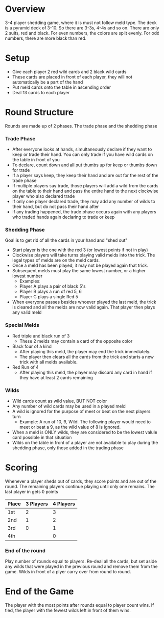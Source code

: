 # Overview
3-4 player shedding game, where it is must not follow meld type. The deck is a pyramid deck of 3-10. So there are 3-3s, 4-4s and so on. There are only 2 suits, red and black. For even numbers, the colors are split evenly. For odd numbers, there are more black than red.

# Setup
- Give each player 2 red wild cards and 2 black wild cards
- These cards are placed in front of each player, they will not automatically be a part of the hand
- Put meld cards onto the table in ascending order
- Deal 13 cards to each player

# Round Structure
Rounds are made up of 2 phases. The trade phase and the shedding phase

### Trade Phase
- After everyone looks at hands, simultaneously declare if they want to keep or trade their hand. You can only trade if you have wild cards on the table in front of you
- To declare, count down and all put thumbs up for keep or thumbs down for trade
- If a player says keep, they keep their hand and are out for the rest of the trade phase
- If multiple players say trade, those players will add a wild from the cards on the table to their hand and pass the entire hand to the next clockwise player who also declared trade
- If only one player declared trade, they may add any number of wilds to their hand, but do not pass their hand after
- If any trading happened, the trade phase occurs again with any players who traded hands again declaring to trade or keep

### Shedding Phase
Goal is to get rid of all the cards in your hand and "shed out"
- Start player is the one with the red 3 (or lowest points if not in play)
- Clockwise players will take turns playing valid melds into the trick. The legal types of melds are on the meld cards.
- Once a meld has been played, it may not be played again that trick.
- Subsequent melds must play the same lowest number, or a higher lowest number
    - Examples:
    - Player A plays a pair of black 5's
    - Player B plays a run of red 5, 6
    - Player C plays a single Red 5
- When everyone passes besides whoever played the last meld, the trick is cleared and all the melds are now valid again. That player then plays any valid meld

### Special Melds
- Red triple and black run of 3
    - These 2 melds may contain a card of the opposite color
- Black four of a kind
    - After playing this meld, the player may end the trick immediately.
    - The player then clears all the cards from the trick and starts a new trick with all melds available.
- Red Run of 4
    - After playing this meld, the player may discard any card in hand if they have at least 2 cards remaining

### Wilds
- Wild cards count as wild value, BUT NOT color
- Any number of wild cards may be used in a played meld
- A wild is ignored for the purpose of meet or beat on the next players turn
    - Example: A run of 10, 9, Wild. The following player would need to meet or beat a 9, as the wild value of 8 is ignored.
- When a meld is ONLY wilds, they are considered to be the lowest valule card possible in that situation
- Wilds on the table in front of a player are not available to play during the shedding phase, only those added in the trading phase

# Scoring
Whenever a player sheds out of cards, they score points and are out of the round. The remaining players continue playing until only one remains. The last player in gets 0 points

| Place | 3 Players | 4 Players |
|-------|-----------|-----------|
| 1st | 2 | 3 |
| 2nd | 1 | 2 |
| 3rd | 0 | 1 |
| 4th | | 0 |

### End of the round
Play number of rounds equal to players. Re-deal all the cards, but set aside any wilds that were played in the previous round and remove them from the game. Wilds in front of a plyer carry over from round to round.

# End of the Game
The player with the most points after rounds equal to player count wins. If tied, the player with the fewest wilds left in front of them wins.